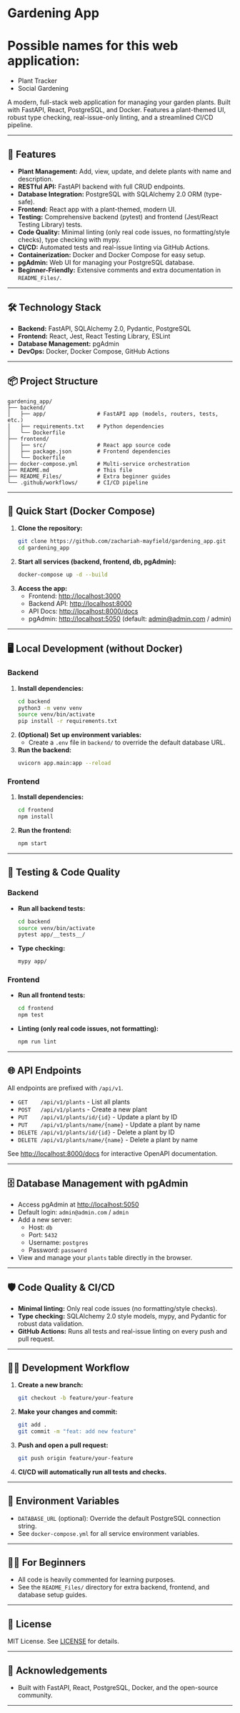 # Gardening App

# Possible names for this web application:
- Plant Tracker
- Social Gardening

A modern, full-stack web application for managing your garden plants. Built with FastAPI, React, PostgreSQL, and Docker. Features a plant-themed UI, robust type checking, real-issue-only linting, and a streamlined CI/CD pipeline.

---

## 🌱 Features

- **Plant Management:** Add, view, update, and delete plants with name and description.
- **RESTful API:** FastAPI backend with full CRUD endpoints.
- **Database Integration:** PostgreSQL with SQLAlchemy 2.0 ORM (type-safe).
- **Frontend:** React app with a plant-themed, modern UI.
- **Testing:** Comprehensive backend (pytest) and frontend (Jest/React Testing Library) tests.
- **Code Quality:** Minimal linting (only real code issues, no formatting/style checks), type checking with mypy.
- **CI/CD:** Automated tests and real-issue linting via GitHub Actions.
- **Containerization:** Docker and Docker Compose for easy setup.
- **pgAdmin:** Web UI for managing your PostgreSQL database.
- **Beginner-Friendly:** Extensive comments and extra documentation in `README_Files/`.

---

## 🛠️ Technology Stack

- **Backend:** FastAPI, SQLAlchemy 2.0, Pydantic, PostgreSQL
- **Frontend:** React, Jest, React Testing Library, ESLint
- **Database Management:** pgAdmin
- **DevOps:** Docker, Docker Compose, GitHub Actions

---

## 📦 Project Structure

```
gardening_app/
├── backend/
│   ├── app/                # FastAPI app (models, routers, tests, etc.)
│   ├── requirements.txt    # Python dependencies
│   └── Dockerfile
├── frontend/
│   ├── src/                # React app source code
│   ├── package.json        # Frontend dependencies
│   └── Dockerfile
├── docker-compose.yml      # Multi-service orchestration
├── README.md               # This file
├── README_Files/           # Extra beginner guides
└── .github/workflows/      # CI/CD pipeline
```

---

## 🚀 Quick Start (Docker Compose)

1. **Clone the repository:**
   ```bash
   git clone https://github.com/zachariah-mayfield/gardening_app.git
   cd gardening_app
   ```
2. **Start all services (backend, frontend, db, pgAdmin):**
   ```bash
   docker-compose up -d --build
   ```
3. **Access the app:**
   - Frontend: [http://localhost:3000](http://localhost:3000)
   - Backend API: [http://localhost:8000](http://localhost:8000)
   - API Docs: [http://localhost:8000/docs](http://localhost:8000/docs)
   - pgAdmin: [http://localhost:5050](http://localhost:5050) (default: admin@admin.com / admin)

---

## 🖥️ Local Development (without Docker)

### Backend
1. **Install dependencies:**
   ```bash
   cd backend
   python3 -m venv venv
   source venv/bin/activate
   pip install -r requirements.txt
   ```
2. **(Optional) Set up environment variables:**
   - Create a `.env` file in `backend/` to override the default database URL.
3. **Run the backend:**
   ```bash
   uvicorn app.main:app --reload
   ```

### Frontend
1. **Install dependencies:**
   ```bash
   cd frontend
   npm install
   ```
2. **Run the frontend:**
   ```bash
   npm start
   ```

---

## 🧪 Testing & Code Quality

### Backend
- **Run all backend tests:**
  ```bash
  cd backend
  source venv/bin/activate
  pytest app/__tests__/
  ```
- **Type checking:**
  ```bash
  mypy app/
  ```

### Frontend
- **Run all frontend tests:**
  ```bash
  cd frontend
  npm test
  ```
- **Linting (only real code issues, not formatting):**
  ```bash
  npm run lint
  ```

---

## 🌐 API Endpoints

All endpoints are prefixed with `/api/v1`.

- `GET    /api/v1/plants`             - List all plants
- `POST   /api/v1/plants`             - Create a new plant
- `PUT    /api/v1/plants/id/{id}`     - Update a plant by ID
- `PUT    /api/v1/plants/name/{name}` - Update a plant by name
- `DELETE /api/v1/plants/id/{id}`     - Delete a plant by ID
- `DELETE /api/v1/plants/name/{name}` - Delete a plant by name

See [http://localhost:8000/docs](http://localhost:8000/docs) for interactive OpenAPI documentation.

---

## 🗄️ Database Management with pgAdmin

- Access pgAdmin at [http://localhost:5050](http://localhost:5050)
- Default login: `admin@admin.com` / `admin`
- Add a new server:
  - Host: `db`
  - Port: `5432`
  - Username: `postgres`
  - Password: `password`
- View and manage your `plants` table directly in the browser.

---

## 🛡️ Code Quality & CI/CD

- **Minimal linting:** Only real code issues (no formatting/style checks).
- **Type checking:** SQLAlchemy 2.0 style models, mypy, and Pydantic for robust data validation.
- **GitHub Actions:** Runs all tests and real-issue linting on every push and pull request.

---

## 👩‍💻 Development Workflow

1. **Create a new branch:**
   ```bash
   git checkout -b feature/your-feature
   ```
2. **Make your changes and commit:**
   ```bash
   git add .
   git commit -m "feat: add new feature"
   ```
3. **Push and open a pull request:**
   ```bash
   git push origin feature/your-feature
   ```
4. **CI/CD will automatically run all tests and checks.**

---

## 📝 Environment Variables

- `DATABASE_URL` (optional): Override the default PostgreSQL connection string.
- See `docker-compose.yml` for all service environment variables.

---

## 🧑‍🎓 For Beginners

- All code is heavily commented for learning purposes.
- See the `README_Files/` directory for extra backend, frontend, and database setup guides.

---

## 📄 License

MIT License. See [LICENSE](LICENSE) for details.

---

## 🙏 Acknowledgements

- Built with FastAPI, React, PostgreSQL, Docker, and the open-source community.

---
